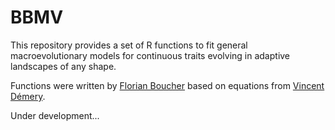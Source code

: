# BBMV
This repository provides a set of R functions to fit general macroevolutionary models for continuous traits evolving in adaptive landscapes of any shape.

Functions were written by [Florian Boucher](https://sites.google.com/site/floriaboucher/) based on equations from [Vincent Démery](https://www.pct.espci.fr/~vdemery/).

Under development...
